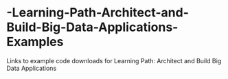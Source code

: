 # -Learning-Path-Architect-and-Build-Big-Data-Applications-Examples
 Links to example code downloads for Learning Path: Architect and Build Big Data Applications
